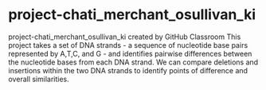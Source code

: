 # project-chati_merchant_osullivan_ki
project-chati_merchant_osullivan_ki created by GitHub Classroom
This project takes a set of DNA strands - a sequence of nucleotide base pairs represented by A,T,C, and G - and identifies pairwise differences between 
the nucleotide bases from each DNA strand. We can compare deletions and insertions within the two DNA strands to identify points of difference and overall similarities.

